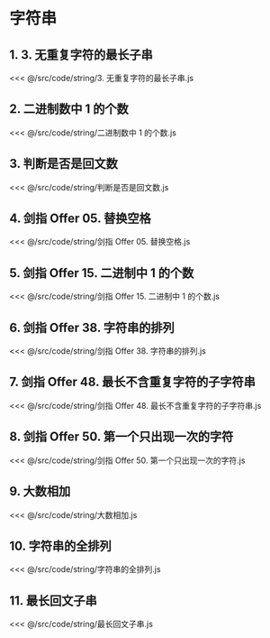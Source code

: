 # 字符串

## 1. 3. 无重复字符的最长子串

<<< @/src/code/string/3. 无重复字符的最长子串.js

## 2. 二进制数中 1 的个数

<<< @/src/code/string/二进制数中 1 的个数.js

## 3. 判断是否是回文数

<<< @/src/code/string/判断是否是回文数.js

## 4. 剑指 Offer 05. 替换空格

<<< @/src/code/string/剑指 Offer 05. 替换空格.js

## 5. 剑指 Offer 15. 二进制中 1 的个数

<<< @/src/code/string/剑指 Offer 15. 二进制中 1 的个数.js

## 6. 剑指 Offer 38. 字符串的排列

<<< @/src/code/string/剑指 Offer 38. 字符串的排列.js

## 7. 剑指 Offer 48. 最长不含重复字符的子字符串

<<< @/src/code/string/剑指 Offer 48. 最长不含重复字符的子字符串.js

## 8. 剑指 Offer 50. 第一个只出现一次的字符

<<< @/src/code/string/剑指 Offer 50. 第一个只出现一次的字符.js

## 9. 大数相加

<<< @/src/code/string/大数相加.js

## 10. 字符串的全排列

<<< @/src/code/string/字符串的全排列.js

## 11. 最长回文子串

<<< @/src/code/string/最长回文子串.js